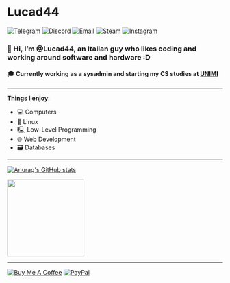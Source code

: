 # Lucad44

[![Telegram](https://img.shields.io/badge/Telegram-2CA5E0?logo=telegram&logoColor=white)](https://t.me/lucaddd)
[![Discord](https://img.shields.io/badge/Discord-5865F2?logo=discord&logoColor=white)](https://discord.com/users/634015525625921557)
[![Email](https://img.shields.io/badge/Email-D14836?logo=gmail&logoColor=white)](mailto:dintronoluca758@gmail.com)
[![Steam](https://img.shields.io/badge/Steam-00adee?logo=steam&logoColor=white)](https://steamcommunity.com/profiles/76561199076531971/)
[![Instagram](https://img.shields.io/badge/Instagram-E4405F?logo=instagram&logoColor=white)](https://www.instagram.com/lucad4_)


### 👋 Hi, I’m @Lucad44, an Italian guy who likes coding and working around software and hardware :D
#### 🎓 Currently working as a sysadmin and starting my CS studies at [UNIMI](https://www.unimi.it/it)

---

**Things I enjoy**:
* 💻 Computers
* 🐧 Linux
* 🖳 Low-Level Programming
* 🌐 Web Development
* 🗃️ Databases

---


  [![Anurag's GitHub stats](https://github-readme-stats.vercel.app/api?username=anuraghazra)](https://github.com/anuraghazra/github-readme-stats)
<div align="left">
  <img src="https://github-readme-stats.vercel.app/api/top-langs/?username=Lucad44&exclude_repo=.dotfiles&layout=compact&theme=dark&card_width=320" height="180em"/>
</div>

---

[![Buy Me A Coffee](https://img.shields.io/badge/Buy%20Me%20a%20Coffee-FFDD00?logo=buymeacoffee&logoColor=black)](https://buymeacoffee.com/lucad4)
[![PayPal](https://img.shields.io/badge/PayPal-00457C?logo=paypal&logoColor=white)](https://paypal.me/lucadd4)




